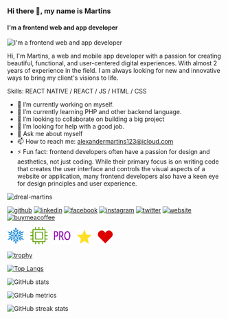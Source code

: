 ### Hi there 👋, my name is Martins
#### I'm a frontend web and app developer 
![I'm a frontend web and app developer ](https://i.pinimg.com/474x/2c/88/fb/2c88fb4b14f508c2f6a95386d54ed99b.jpg)

Hi, I'm Martins, a web and mobile app developer with a passion for creating beautiful, functional, and user-centered digital experiences. With almost 2 years of experience in the field. I am always looking for new and innovative ways to bring my client's visions to life.

Skills: REACT NATIVE / REACT / JS / HTML / CSS

- 🔭 I’m currently working on myself. 
- 🌱 I’m currently learning PHP and other backend language. 
- 👯 I’m looking to collaborate on building a big project 
- 🤔 I’m looking for help with a good job. 
- 💬 Ask me about myself 
- 📫 How to reach me: alexandermartins123@icloud.com 
- ⚡ Fun fact:  frontend developers often have a passion for design and aesthetics, not just coding. While their primary focus is on writing code that creates the user interface and controls the visual aspects of a website or application, many frontend developers also have a keen eye for design principles and user experience.  

<p align="left"> <img src="https://komarev.com/ghpvc/?username=dreal-martins&label=Profile%20views&color=0e75b6&style=flat" alt="dreal-martins" /> </p>

[<img src='https://cdn.jsdelivr.net/npm/simple-icons@3.0.1/icons/github.svg' alt='github' height='40'>](https://github.com/dreal-martins)  [<img src='https://cdn.jsdelivr.net/npm/simple-icons@3.0.1/icons/linkedin.svg' alt='linkedin' height='40'>](https://www.linkedin.com/in/https://linkedin.com/in/martins-aguegbodo-45446124b/)  [<img src='https://cdn.jsdelivr.net/npm/simple-icons@3.0.1/icons/facebook.svg' alt='facebook' height='40'>](https://www.facebook.com/aguegbodosomtochukwumartins)  [<img src='https://cdn.jsdelivr.net/npm/simple-icons@3.0.1/icons/instagram.svg' alt='instagram' height='40'>](https://www.instagram.com/https://instagram.com/dreal.martins/)  [<img src='https://cdn.jsdelivr.net/npm/simple-icons@3.0.1/icons/twitter.svg' alt='twitter' height='40'>](https://twitter.com/https://twitter.com/dreal_martins)  [<img src='https://cdn.jsdelivr.net/npm/simple-icons@3.0.1/icons/icloud.svg' alt='website' height='40'>](https://martinsportfolio.vercel.app/)  [<img src='https://cdn.jsdelivr.net/npm/simple-icons@3.0.1/icons/buymeacoffee.svg' alt='buymeacoffee' height='40'>](https://www.buymeacoffee.com/4v7tz7bt7mH)  

<a href='https://archiveprogram.github.com/'><img src='https://raw.githubusercontent.com/acervenky/animated-github-badges/master/assets/acbadge.gif' width='40' height='40'></a> <a href='https://docs.github.com/en/developers'><img src='https://raw.githubusercontent.com/acervenky/animated-github-badges/master/assets/devbadge.gif' width='40' height='40'></a> <a href='https://github.com/pricing'><img src='https://raw.githubusercontent.com/acervenky/animated-github-badges/master/assets/pro.gif' width='40' height='40'></a> <a href='https://stars.github.com/'><img src='https://raw.githubusercontent.com/acervenky/animated-github-badges/master/assets/starbadge.gif' width='35' height='35'></a> <a href='https://docs.github.com/en/github/supporting-the-open-source-community-with-github-sponsors'><img src='https://raw.githubusercontent.com/acervenky/animated-github-badges/master/assets/sponsorbadge.gif' width='35' height='35'></a> 

[![trophy](https://github-profile-trophy.vercel.app/?username=dreal-martins)](https://github.com/ryo-ma/github-profile-trophy)

[![Top Langs](https://github-readme-stats.vercel.app/api/top-langs/?username=dreal-martins)](https://github.com/anuraghazra/github-readme-stats)

![GitHub stats](https://github-readme-stats.vercel.app/api?username=dreal-martins&show_icons=true&count_private=true)  

![GitHub metrics](https://metrics.lecoq.io/dreal-martins)  

![GitHub streak stats](https://streak-stats.demolab.com/?user=dreal-martins)  

